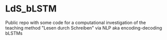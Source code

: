 # LdS_bLSTM
Public repo with some code for a computational investigation of the teaching method "Lesen durch Schreiben" via NLP aka encoding-decoding bLSTMs
